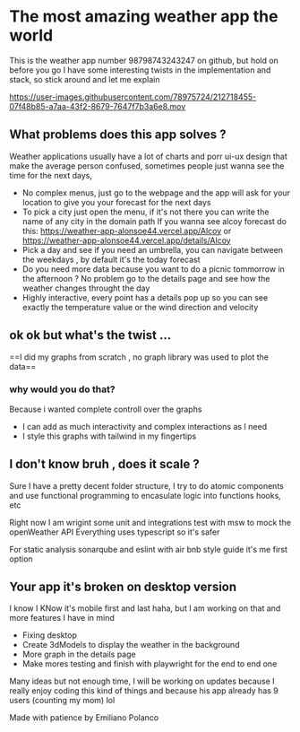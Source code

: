 # The most amazing weather app the world

This is the weather app number 98798743243247 on github, but hold on before you go I have some interesting twists in the implementation and stack, so stick around and let me explain

https://user-images.githubusercontent.com/78975724/212718455-07f48b85-a7aa-43f2-8679-7647f7b3a6e8.mov


## What problems does this app solves ?

Weather applications usually have a lot of charts and porr ui-ux design that make the average person confused,
sometimes people just wanna see the time for the next days,





- No complex menus, just go to the webpage and the app will ask for your location to give you your forecast for the next days
- To pick a city just open the menu, if it's not there you can write the name of any city in the domain path
  If you wanna see alcoy forecast do this:
  https://weather-app-alonsoe44.vercel.app/Alcoy or
  https://weather-app-alonsoe44.vercel.app/details/Alcoy
- Pick a day and see if you need an umbrella, you can navigate between the weekdays , by default it's the today forecast
- Do you need more data because you want to do a picnic tommorrow in the afternoon ? No problem go to the details page and see how the weather changes throught the day
- Highly interactive, every point has a details pop up so you can see exactly the temperature value or the wind direction and velocity

## ok ok but what's the twist ...

==I did my graphs from scratch , no graph library was used to plot the data==

### why would you do that?

Because i wanted complete controll over the graphs

- I can add as much interactivity and complex interactions as I need
- I style this graphs with tailwind in my fingertips

## I don't know bruh , does it scale ?

Sure I have a pretty decent folder structure, I try to do atomic components and use functional programming to encasulate logic into functions hooks, etc

Right now I am wrigint some unit and integrations test with msw to mock the openWeather API
Everything uses typescript so it's safer

For static analysis sonarqube and eslint with air bnb style guide it's me first option

## Your app it's broken on desktop version

I know I KNow it's mobile first and last haha, but I am working on that and more features I have in mind

- Fixing desktop
- Create 3dModels to display the weather in the background
- More graph in the details page
- Make mores testing and finish with playwright for the end to end one

Many ideas but not enough time, I will be working on updates because I really enjoy coding this kind of things and because his app already has 9 users (counting my mom) lol

Made with patience by Emiliano Polanco
